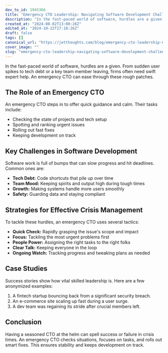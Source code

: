 ```yaml
---
dev_to_id: 1945366
title: "Emergency CTO Leadership: Navigating Software Development Challenges"
description: "In the fast-paced world of software, hurdles are a given. From sudden user spikes to tech debt or a..."
created_at: "2024-08-02T13:00:26Z"
edited_at: "2024-10-22T17:18:26Z"
draft: false
tags: []
canonical_url: "https://jetthoughts.com/blog/emergency-cto-leadership-navigating-software-development-challenges/"
cover_image: ""
slug: "emergency-cto-leadership-navigating-software-development-challenges"
---
```

In the fast-paced world of software, hurdles are a given. From sudden user spikes to tech debt or a key team member leaving, firms often need swift expert help. An emergency CTO can ease through these rough patches.

## The Role of an Emergency CTO

An emergency CTO steps in to offer quick guidance and calm. Their tasks include:

- Checking the state of projects and tech setup
- Spotting and ranking urgent issues
- Rolling out fast fixes
- Keeping development on track


## Key Challenges in Software Development

Software work is full of bumps that can slow progress and hit deadlines. Common ones are:

- **Tech Debt:** Code shortcuts that pile up over time
- **Team Mood:** Keeping spirits and output high during tough times
- **Growth:** Making systems handle more users smoothly
- **Safety:** Guarding data and staying compliant


## Strategies for Effective Crisis Management

To tackle these hurdles, an emergency CTO uses several tactics:

- **Quick Check:** Rapidly grasping the issue's scope and impact
- **Focus:** Tackling the most urgent problems first
- **People Power:** Assigning the right tasks to the right folks
- **Clear Talk:** Keeping everyone in the loop
- **Ongoing Watch:** Tracking progress and tweaking plans as needed


## Case Studies

Success stories show how vital skilled leadership is. Here are a few anonymized examples:

1. A fintech startup bouncing back from a significant security breach.
1. An e-commerce site scaling up fast during a user surge.
1. A dev team was regaining its stride after crucial members left.


## Conclusion

Having a seasoned CTO at the helm can spell success or failure in crisis times. An emergency CTO checks situations, focuses on tasks, and rolls out smart fixes. This ensures stability and keeps development on track.